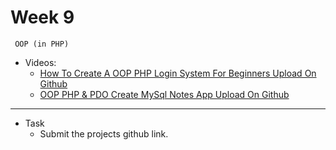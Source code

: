 # Week 9
     OOP (in PHP) 
- Videos:
    - [How To Create A OOP PHP Login System For Beginners Upload On Github](https://www.youtube.com/watch?v=BaEm2Qv14oU&list=PL0eyrZgxdwhypQiZnYXM7z7-OTkcMgGPh&index=19)
    - [OOP PHP & PDO Create MySql Notes App Upload On Github](https://www.youtube.com/watch?v=DOsuFRnBqLU)



---
- Task
    - Submit the projects github link.